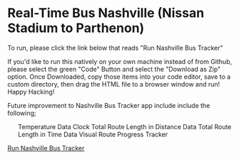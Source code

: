 # Real-Time Bus Nashville (Nissan Stadium to Parthenon)

To run, please click the link below that reads "Run Nashville Bus Tracker"

If you'd like to run this natively on your own machine instead of from Github, please select the green "Code" Button and select the "Download as Zip" option. Once Downloaded, copy those items into your code editor, save to a custom directory, then drag the HTML file to a browser window and run!
Happy Hacking!


Future improvement to Nashville Bus Tracker app include include the following;

<ul>
  Temperature Data
  Clock
  Total Route Length in Distance Data
  Total Route Length in Time Data
  Visual Route Progress Tracker

  </ul>

<a href="https://jsdavis92.github.io/Real-Time-Bus-Nashville/">Run Nashville Bus Tracker</a>

